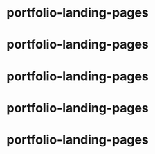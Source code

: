 # portfolio-landing-pages
# portfolio-landing-pages
# portfolio-landing-pages
# portfolio-landing-pages
# portfolio-landing-pages
